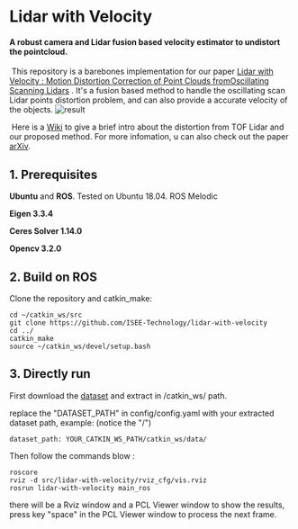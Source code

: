 # Lidar with Velocity

####  A robust camera and Lidar fusion based velocity estimator to undistort the pointcloud. 

​	This repository is a barebones implementation for our paper [Lidar with Velocity : Motion Distortion Correction of Point Clouds fromOscillating Scanning Lidars](https://arxiv.org/abs/2111.09497) . It's a fusion based method to handle the oscillating scan Lidar points distortion problem, and can also provide a accurate velocity of the objects. 	<img src="./figs/result.gif" alt="result"/>

​	Here is a [Wiki](https://github.com/ISEE-Technology/lidar-with-velocity/wiki) to give a brief intro about the distortion from TOF Lidar and our proposed method. For more infomation, u can also check out the paper [arXiv](https://arxiv.org/abs/2111.09497). 

## 1. Prerequisites

**Ubuntu** and **ROS**.  Tested on Ubuntu 18.04. ROS Melodic

**Eigen 3.3.4** 

**Ceres Solver 1.14.0** 

**Opencv 3.2.0** 

## 2. Build on ROS

Clone the repository and catkin_make:

    cd ~/catkin_ws/src
    git clone https://github.com/ISEE-Technology/lidar-with-velocity
    cd ../
    catkin_make
    source ~/catkin_ws/devel/setup.bash

## 3. Directly run

First download the [dataset](https://drive.google.com/drive/folders/1JEwnVVO84peunFiCXSc-T5QyK0gD3kAt?usp=sharing) and extract in /catkin_ws/ path.

replace the "DATASET_PATH" in config/config.yaml with your extracted dataset path, example: (notice the "/")

    dataset_path: YOUR_CATKIN_WS_PATH/catkin_ws/data/

Then follow the commands blow :

    roscore
    rviz -d src/lidar-with-velocity/rviz_cfg/vis.rviz
    rosrun lidar-with-velocity main_ros

there will be a Rviz window and a PCL Viewer window to show the results, press key "space" in the PCL Viewer window to process the next frame.
